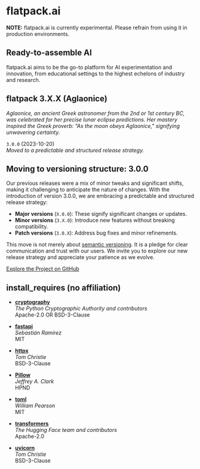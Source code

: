 # flatpack.ai

**NOTE:** flatpack.ai is currently experimental. Please refrain from using it in production environments.

## Ready-to-assemble AI

flatpack.ai aims to be the go-to platform for AI experimentation and innovation, from educational settings to the
highest echelons of industry and research.

## flatpack 3.X.X (Aglaonice)

*Aglaonice, an ancient Greek astronomer from the 2nd or 1st century BC, was celebrated for her precise lunar eclipse
predictions. Her mastery inspired the Greek proverb: "As the moon obeys Aglaonice," signifying unwavering certainty.*

`3.0.0` (2023-10-20)\
*Moved to a predictable and structured release strategy.*

## Moving to versioning structure: 3.0.0

Our previous releases were a mix of minor tweaks and significant shifts, making it challenging to anticipate the nature
of changes. With the introduction of version 3.0.0, we are embracing a predictable and structured release strategy:

- **Major versions** (`X.0.0`): These signify significant changes or updates.
- **Minor versions** (`3.X.0`): Introduce new features without breaking compatibility.
- **Patch versions** (`3.0.X`): Address bug fixes and minor refinements.

This move is not merely about [semantic versioning](https://semver.org/). It is a pledge for clear communication and
trust with our users. We invite you to explore our new release strategy and appreciate your patience as we evolve.

[Explore the Project on GitHub](https://github.com/romlingroup/flatpack-ai)

## install_requires (no affiliation)

- **[cryptography](https://pypi.org/project/cryptography/)**\
  *The Python Cryptographic Authority and contributors*\
  Apache-2.0 OR BSD-3-Clause

- **[fastapi](https://pypi.org/project/fastapi/)**\
  *Sebastián Ramírez*\
  MIT

- **[httpx](https://pypi.org/project/httpx/)**\
  *Tom Christie*\
  BSD-3-Clause

- **[Pillow](https://pypi.org/project/Pillow/)**\
  *Jeffrey A. Clark*\
  HPND

- **[toml](https://pypi.org/project/toml/)**\
  *William Pearson*\
  MIT

- **[transformers](https://pypi.org/project/transformers/)**\
  *The Hugging Face team and contributors*\
  Apache-2.0

- **[uvicorn](https://pypi.org/project/uvicorn/)**\
  *Tom Christie*\
  BSD-3-Clause